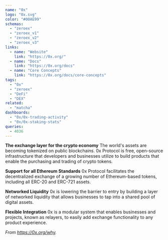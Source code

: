 ```yaml
---
name: "0x"
logo: "0x.svg"
color: "#00AE99"
schemas:
  - "zeroex"
  - "zeroex_v1"
  - "zeroex_v2"
  - "zeroex_v3"
links:
  - name: "Website"
    link: "https://0x.org/"
  - name: "Docs"
    link: "https://0x.org/docs"
  - name: "Core Concepts"
    link: "https://0x.org/docs/core-concepts"
tags:
  - "0x"
  - "zeroex"
  - "DeFi"
  - "DEX"
related:
  - "matcha"
dashboards:
  - "0x/0x-trading-activity"
  - "0x/0x-staking-stats"
queries:
  - 4036
---
```


**The exchange layer for the crypto economy**
The world's assets are becoming tokenized on public blockchains. 0x Protocol is free, open-source infrastructure that developers and businesses utilize to build products that enable the purchasing and trading of crypto tokens.

**Support for all Ethereum Standards**
0x Protocol facilitates the decentralized exchange of a growing number of Ethereum-based tokens, including all ERC-20 and ERC-721 assets.

**Networked Liquidity**
0x is lowering the barrier to entry by building a layer of networked liquidity that allows businesses to tap into a shared pool of digital assets.

**Flexible Integration**
0x is a modular system that enables businesses and projects, known as relayers, to easily add exchange functionality to any product experience.

_From https://0x.org/why._
